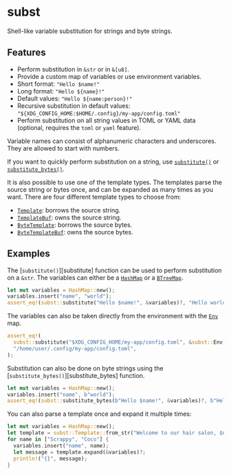 # subst

Shell-like variable substitution for strings and byte strings.

## Features

* Perform substitution in `&str` or in `&[u8]`.
* Provide a custom map of variables or use environment variables.
* Short format: `"Hello $name!"`
* Long format: `"Hello ${name}!"`
* Default values: `"Hello ${name:person}!"`
* Recursive substitution in default values: `"${XDG_CONFIG_HOME:$HOME/.config}/my-app/config.toml"`
* Perform substitution on all string values in TOML or YAML data (optional, requires the `toml` or `yaml` feature).

Variable names can consist of alphanumeric characters and underscores.
They are allowed to start with numbers.

If you want to quickly perform substitution on a string, use [`substitute()`] or [`substitute_bytes()`].

It is also possible to use one of the template types.
The templates parse the source string or bytes once, and can be expanded as many times as you want.
There are four different template types to choose from:
* [`Template`]: borrows the source string.
* [`TemplateBuf`]: owns the source string.
* [`ByteTemplate`]: borrows the source bytes.
* [`ByteTemplateBuf`]: owns the source bytes.

## Examples

The [`substitute()`][substitute] function can be used to perform substitution on a `&str`.
The variables can either be a [`HashMap`][std::collections::HashMap] or a [`BTreeMap`][std::collections::BTreeMap].

```rust
let mut variables = HashMap::new();
variables.insert("name", "world");
assert_eq!(subst::substitute("Hello $name!", &variables)?, "Hello world!");
```

The variables can also be taken directly from the environment with the [`Env`] map.

```rust
assert_eq!(
  subst::substitute("$XDG_CONFIG_HOME/my-app/config.toml", &subst::Env)?,
  "/home/user/.config/my-app/config.toml",
);
```

Substitution can also be done on byte strings using the [`substitute_bytes()`][substitute_bytes] function.

```rust
let mut variables = HashMap::new();
variables.insert("name", b"world");
assert_eq!(subst::substitute_bytes(b"Hello $name!", &variables)?, b"Hello world!");
```

You can also parse a template once and expand it multiple times:

```rust
let mut variables = HashMap::new();
let template = subst::Template::from_str("Welcome to our hair salon, $name!")?;
for name in ["Scrappy", "Coco"] {
  variables.insert("name", name);
  let message = template.expand(&variables)?;
  println!("{}", message);
}
```

[`substitute()`]: https://docs.rs/subst/latest/subst/fn.substitute.html
[`substitute_bytes()`]: https://docs.rs/subst/latest/subst/fn.substitute_bytes.html
[`Template`]: https://docs.rs/subst/latest/subst/struct.Template.html
[`TemplateBuf`]: https://docs.rs/subst/latest/subst/struct.TemplateBuf.html
[`ByteTemplate`]: https://docs.rs/subst/latest/subst/struct.ByteTemplate.html
[`ByteTemplateBuf`]: https://docs.rs/subst/latest/subst/struct.ByteTemplateBuf.html
[`Env`]: https://docs.rs/subst/latest/subst/struct.Env.html
[std::collections::HashMap]: https://doc.rust-lang.org/stable/std/collections/struct.HashMap.html
[std::collections::BTreeMap]: https://doc.rust-lang.org/stable/std/collections/struct.BTreeMap.html
